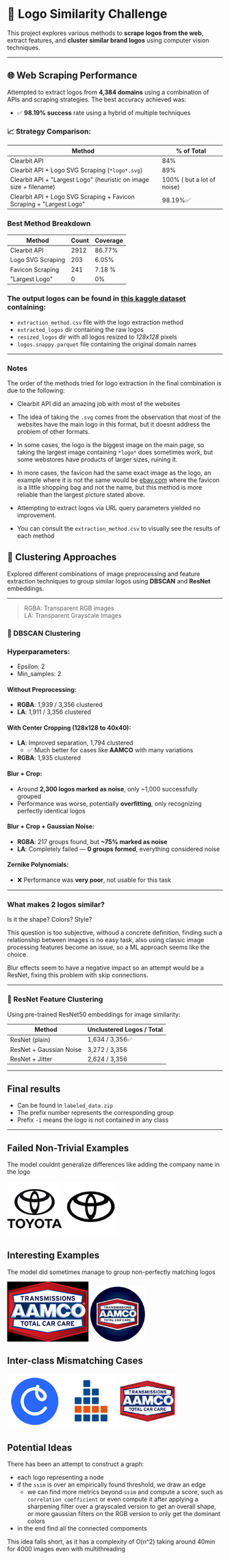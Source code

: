 # 🧠 Logo Similarity Challenge

This project explores various methods to **scrape logos from the web**, extract features, and **cluster similar brand logos** using computer vision techniques.

---

## 🌐 Web Scraping Performance

Attempted to extract logos from **4,384 domains** using a combination of APIs and scraping strategies. The best accuracy achieved was:

- ✅ **98.19% success** rate using a hybrid of multiple techniques

### 📈 Strategy Comparison:

| Method                                                                | % of Total              |
|-----------------------------------------------------------------------|-------------------------|
| Clearbit API                                                          | 84%                     |
| Clearbit API + Logo SVG Scraping (`*logo*.svg`)                       | 89%                     |
| Clearbit API + "Largest Logo" (heuristic on image size + filename)    | 100% ( but a lot of noise) |
| Clearbit API + Logo SVG Scraping +  Favicon Scraping + "Largest Logo" | 98.19%✅                 | 

### Best Method Breakdown
| Method                                                  | Count | Coverage |
|---------------------------------------------------------|-------|----------|
| Clearbit API                                            | 2912  | 86.77%   |
| Logo SVG Scraping                                       | 203   | 6.05%    |
| Favicon Scraping                                        | 241   | 7.18 %   |
| "Largest Logo"                                          | 0     | 0%       |

### The output logos can be found in [this kaggle dataset](https://www.kaggle.com/datasets/mihaildanutdogaru/logo-similarity-data) containing:
- `extraction_method.csv` file with the logo extraction method
- `extracted_logos` dir containing the raw logos
- `resized_logos` dir with all logos resized to *128x128* pixels
- `logos.snappy.parquet` file containing the original domain names

---

### Notes
The order of the methods tried for logo extraction in the final combination is due to the following:

- Clearbit API did an amazing job with most of the websites

- The idea of taking the `.svg` comes from the observation that most of the websites
have the main logo in this format, but it doesnt address the problem of other formats.

- In some cases, the logo is the biggest image on the main page, so taking the largest image
containing `*logo*` does sometimes work, but some webstores have products of larger sizes, ruining it.

- In more cases, the favicon had the same exact image as the logo, an example where it is not the same would be [ebay.com](https://www.ebay.com/)
where the favicon is a little shopping bag and not the name, but this method
is more reliable than the largest picture stated above.

- Attempting to extract logos via URL query parameters yielded no improvement.

- You can consult the `extraction_method.csv` to visually see the results of each method
## 🤖 Clustering Approaches

Explored different combinations of image preprocessing and feature extraction techniques to group similar logos using **DBSCAN** and **ResNet** embeddings.

---
> RGBA: Transparent RGB images  
> LA: Transparent Grayscale Images
### 📌 DBSCAN Clustering

### Hyperparameters:
- Epsilon: 2
- Min_samples: 2
#### Without Preprocessing:
- **RGBA**: 1,939 / 3,356 clustered  
- **LA**: 1,911 / 3,356 clustered

#### With Center Cropping (128x128 to 40x40):
- **LA**: Improved separation, 1,794 clustered  
  - ✅ Much better for cases like **AAMCO** with many variations  
- **RGBA**: 1,935 clustered

#### Blur + Crop:
- Around **2,300 logos marked as noise**, only ~1,000 successfully grouped  
- Performance was worse, potentially **overfitting**, only recognizing perfectly identical logos

#### Blur + Crop + Gaussian Noise:
- **RGBA**: 217 groups found, but **~75% marked as noise**  
- **LA**: Completely failed — **0 groups formed**, everything considered noise

#### Zernike Polynomials:
- ❌ Performance was **very poor**, not usable for this task

---


### What makes 2 logos similar?
Is it the shape? Colors? Style?

This question is too subjective, withoud a concrete definition, finding such a relationship
between images is no easy task, also using classic image processing
features become an issue, so a ML approach seems like the choice.

Blur effects seem to have a negative impact so an attempt would be a ResNet, 
fixing this problem with skip connections.

---

### 🧬 ResNet Feature Clustering

Using pre-trained ResNet50 embeddings for image similarity:

| Method                  | Unclustered Logos / Total |
|-------------------------|---------------------------|
| ResNet (plain)          | 1,634 / 3,356✅            |
| ResNet + Gaussian Noise | 3,272 / 3,356             |
| ResNet + Jitter         | 2,624 / 3,356             |

--- 
## Final results 
- Can be found in `labeled_data.zip`
- The prefix number represents the corresponding group
- Prefix `-1` means the logo is not contained in any class

---

## Failed Non-Trivial Examples
The model couldnt generalize differences like adding the company name in the logo

![toyota_1](assets/images/toyota_2.png)
![toyota_2](assets/images/toyota_1.png)

## Interesting Examples
The model did sometimes manage to group non-perfectly matching logos

![aamco_1](assets/images/12_1.png)
![aamco_2](assets/images/12_2.png)


## Inter-class Mismatching Cases

![48_1](assets/images/48_1.png)
![48_2](assets/images/48_2.png)
![48_3](assets/images/48_3.png)

## Potential Ideas

There has been an attempt to construct a graph:
- each logo representing a node
- if the `ssim` is over an empirically found threshold, we draw an edge
  - we can find more metrics beyond `ssim` and compute a score, such as `correlation coefficient` or even compute it after applying a sharpening filter over a grayscaled version to get an overall shape, or more gaussian filters on the RGB version to only get the dominant colors 
- in the end find all the connected compoments

This idea falls short, as it has a complexity of O(n^2) taking around 40min for 4000 images even with multithreading



